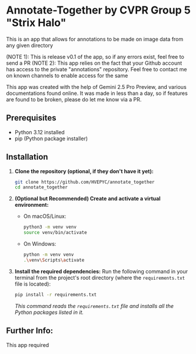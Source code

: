 # Annotate-Together by CVPR Group 5 "Strix Halo"

This is an app that allows for annotations to be made on image data from any given directory

(NOTE 1): This is release v0.1 of the app, so if any errors exist, feel free to send a PR
(NOTE 2): This app relies on the fact that your Github account has access to the private "annotations" repository. Feel free to contact me on known channels to enable access for the same

This app was created with the help of Gemini 2.5 Pro Preview, and various documentations found online. It was made in less than a day, so if features are found to be broken, please do let me know via a PR.

## Prerequisites

*   Python 3.12 installed
*   pip (Python package installer)

## Installation

1.  **Clone the repository (optional, if they don't have it yet):**
    ```bash
    git clone https://github.com/HVEPYC/annotate_together
    cd annotate_together
    ```

2.  **(Optional but Recommended) Create and activate a virtual environment:**
    *   On macOS/Linux:
        ```bash
        python3 -m venv venv
        source venv/bin/activate
        ```
    *   On Windows:
        ```bash
        python -m venv venv
        .\venv\Scripts\activate
        ```

3.  **Install the required dependencies:**
    Run the following command in your terminal from the project's root directory (where the `requirements.txt` file is located):

    ```bash
    pip install -r requirements.txt
    ```
    *This command reads the `requirements.txt` file and installs all the Python packages listed in it.*

## Further Info:

This app required